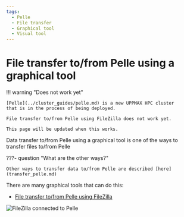 ```yaml
---
tags:
  - Pelle
  - File transfer
  - Graphical tool
  - Visual tool
---
```


# File transfer to/from Pelle using a graphical tool

!!! warning "Does not work yet"

    [Pelle](../cluster_guides/pelle.md) is a new UPPMAX HPC cluster
    that is in the process of being deployed.

    File transfer to/from Pelle using FileZilla does not work yet.

    This page will be updated when this works.

Data transfer to/from Pelle using a graphical tool
is one of the ways to transfer files to/from Pelle

???- question "What are the other ways?"

    Other ways to transfer data to/from Pelle are described [here](transfer_pelle.md)

There are many graphical tools that can do this:

- [File transfer to/from Pelle using FileZilla](../software/pelle_file_transfer_using_filezilla.md)

![FileZilla connected to Pelle](../software/img/filezilla_login_to_pelle_480_x_270.png)
